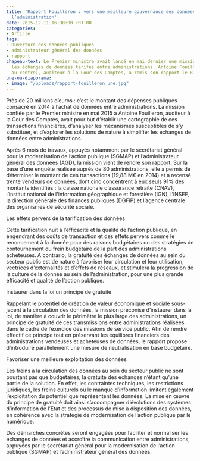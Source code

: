 ```yaml
---
title: 'Rapport Fouilleron : vers une meilleure gouvernance des données au sein de
  l’administration'
date: 2015-12-11 16:38:00 +01:00
categories:
- Article
tags:
- Ouverture des données publiques
- administrateur général des données
- rapport
chapeau-text: Le Premier ministre avait lancé en mai dernier une mission portant sur
  les échanges de données tarifés entre administrations. Antoine Fouilleron (photo,
  au centre), auditeur à la Cour des Comptes, a remis son rapport le 8 décembre 2015.
une-ou-diaporama:
- image: "/uploads/rapport-fouilleron_une.jpg"
---
```


Près de 20 millions d’euros : c’est le montant des dépenses publiques consacré en 2014 à l’achat de données entre administrations. La mission confiée par le Premier ministre en mai 2015 à Antoine Fouilleron, auditeur à la Cour des Comptes, avait pour but d’établir une cartographie de ces transactions financières, d’analyser les mécanismes susceptibles de s’y substituer, et d’explorer les solutions  de nature à simplifier les échanges de données entre administrations.

Après 6 mois de travaux, appuyés notamment par le secrétariat général pour la modernisation de l’action publique (SGMAP) et l’administrateur général des données (AGD), la mission vient de rendre son rapport. Sur la base d’une enquête réalisée auprès de 80 administrations, elle a permis de déterminer le montant de ces transactions (19,88 M€ en 2014) et a recensé trente vendeurs de données, dont cinq concentrent à eux seuls 91% des montants identifiés : la caisse nationale d’assurance retraite (CNAV), l’institut national de l'information géographique et forestière (IGN), l’INSEE, la direction générale des finances publiques (DGFiP) et l’agence centrale des organismes de sécurité sociale.

Les effets pervers de la tarification des données

Cette tarification nuit à l’efficacité et la qualité de l’action publique, en engendrant des coûts de transaction et des effets pervers comme le renoncement à la donnée pour des raisons budgétaires ou des stratégies de contournement du frein budgétaire de la part des administrations acheteuses. A contrario, la gratuité des échanges de données au sein du secteur public est de nature à favoriser leur circulation et leur utilisation, vectrices d’externalités et d’effets de réseaux, et stimulera la progression de la culture de la donnée au sein de l’administration, pour une plus grande efficacité et qualité de l’action publique.

Instaurer dans la loi un principe de gratuité

Rappelant le potentiel de création de valeur économique et sociale sous-jacent à la circulation des données, la mission préconise d’instaurer dans la loi, de manière à couvrir le périmètre le plus large des administrations, un principe de gratuité de ces transmissions entre administrations réalisées dans le cadre de l’exercice des missions de service public. Afin de rendre effectif ce principe tout en préservant les équilibres financiers des administrations vendeuses et acheteuses de données, le rapport propose d’introduire parallèlement une mesure de neutralisation en base budgétaire.

Favoriser une meilleure exploitation des données

Les freins à la circulation des données au sein du secteur public ne sont pourtant pas que budgétaires, la gratuité des échanges n’étant qu’une partie de la solution. En effet, les contraintes techniques, les restrictions juridiques, les freins culturels ou le manque d’information limitent également l’exploitation du potentiel que représentent les données. La mise en œuvre du principe de gratuité doit ainsi s’accompagner d’évolutions des systèmes d’information de l’Etat et des processus de mise à disposition des données, en cohérence avec la stratégie de modernisation de l’action publique par le numérique.

Des démarches concrètes seront engagées pour faciliter et normaliser les échanges de données et accroître la communication entre administrations, appuyées par le secrétariat général pour la modernisation de l’action publique (SGMAP) et l’administrateur général des données.
